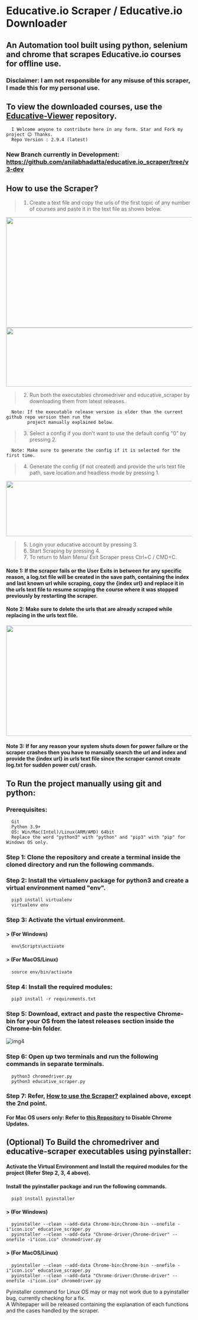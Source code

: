 # Educative.io Scraper / Educative.io Downloader

## An Automation tool built using python, selenium and chrome that scrapes Educative.io courses for offline use.

### Disclaimer: I am not responsible for any misuse of this scraper, I made this for my personal use.

## To view the downloaded courses, use the [Educative-Viewer](https://github.com/anilabhadatta/educative-viewer) repository.

      I Welcome anyone to contribute here in any form. Star and Fork my project 😊 Thanks.
      Repo Version : 2.9.4 (latest)


### New Branch currently in Development: https://github.com/anilabhadatta/educative.io_scraper/tree/v3-dev

## How to use the Scraper?

> 1.  Create a text file and copy the urls of the first topic of any number of courses and paste it in the text file as shown below.

<img src="https://user-images.githubusercontent.com/48487849/162980989-0f128b3d-c969-4809-8553-2bc6791f34b8.png" width="620" height="300">
<img src="https://user-images.githubusercontent.com/48487849/197013915-1320da6b-d2c2-4239-b1f7-d95450f8fabb.png" width="720" height="160">

> 2.  Run both the executables chromedriver and educative_scraper by downloading them from latest releases.

      Note: If the executable release version is older than the current github repo version then run the
            project manually explained below.

> 3.  Select a config if you don't want to use the default config "0" by pressing 2.

      Note: Make sure to generate the config if it is selected for the first time.

> 4.  Generate the config (if not created) and provide the urls text file path, save location and headless mode by pressing 1.

<img src="https://user-images.githubusercontent.com/48487849/197013987-e6bccbde-06b5-49de-851c-00575a3f8173.png" width="720" height="150">

> 5.  Login your educative account by pressing 3.
> 6.  Start Scraping by pressing 4.
> 7.  To return to Main Menu/ Exit Scraper press Ctrl+C / CMD+C.

#### Note 1: If the scraper fails or the User Exits in between for any specific reason, a log.txt file will be created in the save path, containing the index and last known url while scraping, copy the {index url} and replace it in the urls text file to resume scraping the course where it was stopped previously by restarting the scraper.

#### Note 2: Make sure to delete the urls that are already scraped while replacing in the urls text file.

<img src="https://user-images.githubusercontent.com/48487849/197014154-a7dbd7e4-d398-4076-b0e8-279d9841c8f9.png" width="720" height="300">

#### Note 3: If for any reason your system shuts down for power failure or the scraper crashes then you have to manually search the url and index and provide the {index url} in urls text file since the scraper cannot create log.txt for sudden power cut/ crash.

## To Run the project manually using git and python:

### Prerequisites:

      Git
      Python 3.9+
      OS: Win/Mac(Intel)/Linux(ARM/AMD) 64bit
      Replace the word "python3" with "python" and "pip3" with "pip" for Windows OS only.

### Step 1: Clone the repository and create a terminal inside the cloned directory and run the following commands.

### Step 2: Install the virtualenv package for python3 and create a virtual environment named "env".

      pip3 install virtualenv
      virtualenv env

### Step 3: Activate the virtual environment.

#### > (For Windows)

      env\Scripts\activate

#### > (For MacOS/Linux)

      source env/bin/activate

### Step 4: Install the required modules:

      pip3 install -r requirements.txt

### Step 5: Download, extract and paste the respective Chrome-bin for your OS from the latest releases section inside the Chrome-bin folder.

![img4](https://user-images.githubusercontent.com/48487849/197014188-3906af24-2297-48a6-9592-b669ac72af53.png)

### Step 6: Open up two terminals and run the following commands in separate terminals.

      python3 chromedriver.py
      python3 educative_scraper.py

### Step 7: Refer, **[How to use the Scraper?](#how-to-use-the-scraper)** explained above, except the 2nd point.

#### For Mac OS users only: Refer to [this Repository](https://github.com/anilabhadatta/enable-disable-chrome-updates) to Disable Chrome Updates.

## (Optional) To Build the chromedriver and educative-scraper executables using pyinstaller:

#### Activate the Virtual Environment and Install the required modules for the project (Refer Step 2, 3, 4 above).

#### Install the pyinstaller package and run the following commands.

      pip3 install pyinstaller

#### > (For Windows)

      pyinstaller --clean --add-data Chrome-bin;Chrome-bin --onefile -i"icon.ico" educative_scraper.py
      pyinstaller --clean --add-data "Chrome-driver;Chrome-driver" --onefile -i"icon.ico" chromedriver.py

#### > (For MacOS/Linux)

      pyinstaller --clean --add-data Chrome-bin:Chrome-bin --onefile -i"icon.ico" educative_scraper.py
      pyinstaller --clean --add-data "Chrome-driver:Chrome-driver" --onefile -i"icon.ico" chromedriver.py

Pyinstaller command for Linux OS may or may not work due to a pyinstaller bug, currently checking for a fix.\
A Whitepaper will be released containing the explanation of each functions and the cases handled by the scraper.

